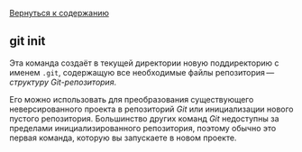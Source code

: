 [Вернуться к содержанию](readme.md)

## git init

Эта команда создаёт в текущей директории новую поддиректорию с именем `.git`, содержащую все необходимые файлы репозитория — *структуру Git-репозитория*.

Его можно использовать для преобразования существующего неверсированного проекта в репозиторий *Git* или инициализации нового пустого репозитория. Большинство других команд *Git* недоступны за пределами инициализированного репозитория, поэтому обычно это первая команда, которую вы запускаете в новом проекте.